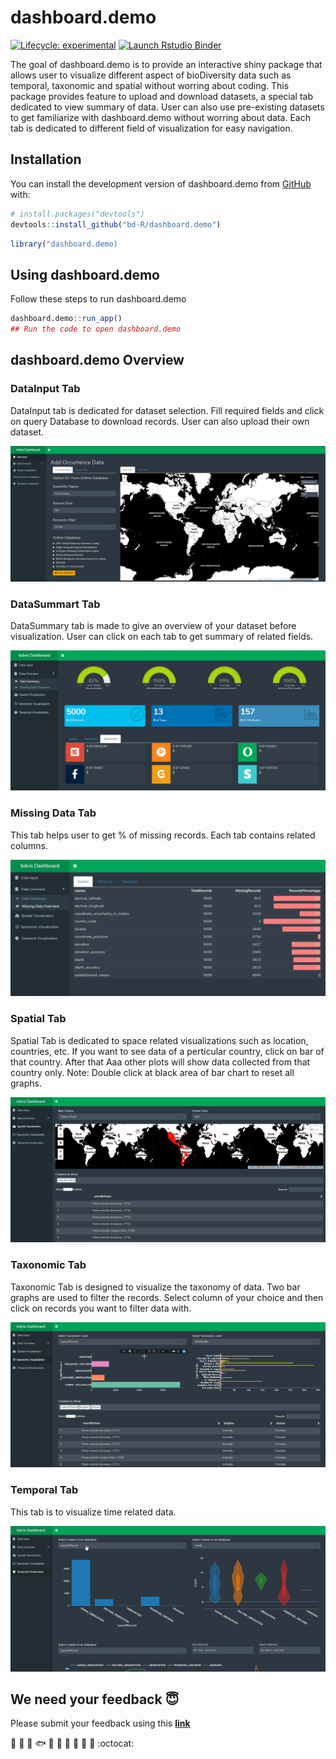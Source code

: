 
<!-- README.md is generated from README.Rmd. Please edit that file -->

# dashboard.demo

<!-- badges: start -->

[![Lifecycle:
experimental](https://img.shields.io/badge/lifecycle-experimental-orange.svg)](https://www.tidyverse.org/lifecycle/#experimental)
[![Launch Rstudio Binder](http://mybinder.org/badge_logo.svg)](https://mybinder.org/v2/gh/bd-R/dashboard.demo/master?urlpath=rstudio)
<!-- badges: end -->

The goal of dashboard.demo is to provide an interactive shiny package
that allows user to visualize different aspect of bioDiversity data such
as temporal, taxonomic and spatial without worring about coding. This
package provides feature to upload and download datasets, a special tab
dedicated to view summary of data. User can also use pre-existing
datasets to get familiarize with dashboard.demo without worring about
data. Each tab is dedicated to different field of visualization for easy
navigation.

## Installation

You can install the development version of dashboard.demo from
[GitHub](https://github.com/) with:

``` r
# install.packages("devtools")
devtools::install_github("bd-R/dashboard.demo")
```

``` r
library("dashboard.demo)
```

## Using dashboard.demo

Follow these steps to run dashboard.demo

``` r
dashboard.demo::run_app()
## Run the code to open dashboard.demo
```

## dashboard.demo Overview

### DataInput Tab

DataInput tab is dedicated for dataset selection. Fill required fields and click on query Database to download records. User can also upload their own dataset.

![DataInput Tab](inst/app/www/img/overview.PNG)

### DataSummart Tab

DataSummary tab is made to give an overview of your dataset before
visualization. User can click on each tab to get summary of related fields.

![DataSummary](inst/app/www/img/summary.PNG)

### Missing Data Tab
This tab helps user to get % of missing records. Each tab contains related columns.

![Missing Data](inst/app/www/img/missing.PNG)

### Spatial Tab

Spatial Tab is dedicated to space related visualizations such as
location, countries, etc. If you want to see data of a perticular
country, click on bar of that country. After that Aaa other plots will
show data collected from that country only. Note: Double click at black
area of bar chart to reset all graphs.

![Spatial](inst/app/www/img/spatial.gif)

### Taxonomic Tab

Taxonomic Tab is designed to visualize the taxonomy of data. Two bar graphs are used to filter the records. Select column of your choice and then click on records you want to filter data with.

![Taxonomy](inst/app/www/img/taxonomic.gif)

### Temporal Tab

This tab is to visualize time related data. 

![Temporal](inst/app/www/img/temporal.gif)


## We need your feedback :innocent:

Please submit your feedback using this **[link](https://github.com/bd-R/dashboard.demo/issues/new)**

   :deciduous_tree: :mushroom: :shell: :fish: :frog: :honeybee: :turtle: :rooster: :whale2: :monkey: :octocat: 
